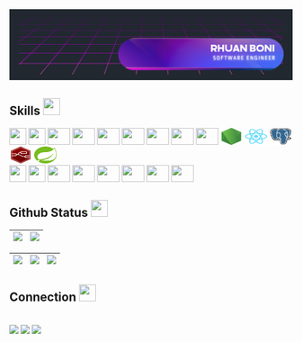  <img src="novoheader.png" />
 
## Skills <img height="30" width="30" src="https://cdn-icons-png.flaticon.com/512/4614/4614145.png" />
<div style="display: inline_block">
 <img height="30" width="30" src="https://cdn-icons-png.flaticon.com/512/6009/6009939.png" />
 <img height="30" width="30" src="https://upload.wikimedia.org/wikipedia/commons/5/59/Empty.png" />
 <img height="30" width="40" src="https://cdn.jsdelivr.net/gh/devicons/devicon@latest/icons/python/python-original.svg" />
 <img height="30" width="40" src="https://cdn.jsdelivr.net/gh/devicons/devicon@latest/icons/html5/html5-original.svg" />
 <img height="30" width="40" src="https://cdn.jsdelivr.net/gh/devicons/devicon@latest/icons/css3/css3-original.svg" />
<img height="30" width="40" src="https://cdn.jsdelivr.net/gh/devicons/devicon@latest/icons/javascript/javascript-original.svg" />
 <img height="30" width="40" src="https://cdn.jsdelivr.net/gh/devicons/devicon@latest/icons/bootstrap/bootstrap-original.svg" />
 <img height="30" width="40" src="https://cdn.jsdelivr.net/gh/devicons/devicon@latest/icons/c/c-original.svg" />
 <img height="30" width="40" src="https://cdn.jsdelivr.net/gh/devicons/devicon@latest/icons/java/java-original.svg" />
<img height="30" width="40" src="https://github.com/devicons/devicon/blob/master/icons/nodejs/nodejs-original.svg" />
<img height="30" width="40" src="https://github.com/devicons/devicon/blob/master/icons/react/react-original.svg" />
<img height="30" width="40" src="https://github.com/devicons/devicon/blob/master/icons/postgresql/postgresql-original.svg" />
 <img height="30" width="40" src="https://github.com/devicons/devicon/blob/master/icons/nodered/nodered-original.svg" />
 <img height="30" width="40" src="https://github.com/devicons/devicon/blob/master/icons/spring/spring-original.svg" />
</div>

<div style="display: inline_block">
 <img height="30" width="30" src="https://cdn-icons-png.flaticon.com/512/8759/8759159.png" />
 <img height="30" width="30" src="https://upload.wikimedia.org/wikipedia/commons/5/59/Empty.png" />
 <img height="30" width="40" src="https://cdn.jsdelivr.net/gh/devicons/devicon@latest/icons/git/git-original.svg" />
 <img height="30" width="40" src="https://cdn.jsdelivr.net/gh/devicons/devicon@latest/icons/github/github-original.svg" />
<img height="30" width="40" src="https://cdn.jsdelivr.net/gh/devicons/devicon@latest/icons/vscode/vscode-original.svg" />
<img height="30" width="40" src="https://cdn.jsdelivr.net/gh/devicons/devicon@latest/icons/intellij/intellij-original.svg" />
<img height="30" width="40" src="https://cdn.jsdelivr.net/gh/devicons/devicon@latest/icons/canva/canva-original.svg" />
<img height="30" width="40" src="https://cdn.jsdelivr.net/gh/devicons/devicon@latest/icons/figma/figma-original.svg" />
</div>

## Github Status <img height="30" width="30" src="https://cdn-icons-png.freepik.com/512/5024/5024509.png" />
|![](http://github-profile-summary-cards.vercel.app/api/cards/profile-details?username=Rhuan-aa&theme=tokyonight) | ![](http://github-profile-summary-cards.vercel.app/api/cards/productive-time?username=Rhuan-aa&theme=tokyonight&utcOffset=8) |
| :-: | :-: |

| ![](http://github-profile-summary-cards.vercel.app/api/cards/stats?username=Rhuan-aa&theme=tokyonight) | ![](http://github-profile-summary-cards.vercel.app/api/cards/repos-per-language?username=Rhuan-aa&theme=tokyonight) | ![](http://github-profile-summary-cards.vercel.app/api/cards/most-commit-language?username=Rhuan-aa&theme=tokyonight) 
| :-: | :-: | :-: |

## Connection <img height="30" width="30" src="https://static.vecteezy.com/system/resources/thumbnails/018/923/768/small_2x/timeline-diagram-template-png.png" />
<div style="display: inline_block"><br>
  <a href="https://www.instagram.com/rhuan_aa/"><img align="center" src="https://img.shields.io/badge/Instagram-D62976?style=for-the-badge&logo=instagram&logoColor=white"></a>
  <a href="https://www.linkedin.com/in/rhuan-andrade-5b50ab302/"><img align="center" src="https://img.shields.io/badge/-LinkedIn-%230077B5?style=for-the-badge&logo=linkedin&logoColor=white"></a>
  <a href = "mailto: rhuanandrey@gmail.com"><img align="center" src="https://img.shields.io/badge/Gmail-BB001B?style=for-the-badge&logo=gmail&logoColor=white" target="_blank"></a>
</div>


